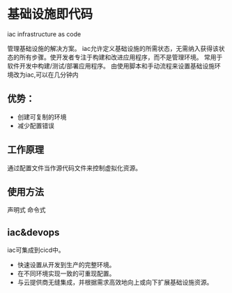 # 基础设施即代码
iac infrastructure as code

管理基础设施的解决方案。
iac允许定义基础设施的所需状态，无需纳入获得该状态的所有步骤。使开发者专注于构建和改进应用程序，而不是管理环境。
常用于软件开发中构建/测试/部署应用程序。
由使用脚本和手动流程来设置基础设施环境改为iac,可以在几分钟内

## 优势：
- 创建可复制的环境
- 减少配置错误

## 工作原理
通过配置文件当作源代码文件来控制虚拟化资源。

## 使用方法
声明式
命令式

## iac&devops
iac可集成到cicd中。


- 快速设置从开发到生产的完整环境。
- 在不同环境实现一致的可重现配置。
- 与云提供商无缝集成，并根据需求高效地向上或向下扩展基础设施资源。
